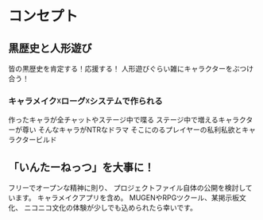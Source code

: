 # コンセプト
  ## 黒歴史と人形遊び

皆の黒歴史を肯定する！応援する！
人形遊びぐらい雑にキャラクターをぶつけ合う！

### キャラメイク☓ローグ☓システムで作られる
作ったキャラが全チャットやステージ中で喋る
ステージ中で増えるキャラクターが尊い
そんなキャラがNTRなドラマ
そこにのるプレイヤーの私利私欲とキャラクタービルド

## 「いんたーねっつ」を大事に！
フリーでオープンな精神に則り、
プロジェクトファイル自体の公開を検討しています。
キャラメイクアプリを含め。
MUGENやRPGツクール、某掲示板文化、
ニコニコ文化の体験が少しでも込められたら幸いです。

